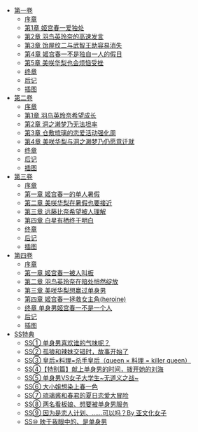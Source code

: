 - [第一卷](/别太爱我，孤狼不想开后宫。(我说你们也太喜欢我这个单身男了吧)-作者：凪木エコ/第一卷)
  - [序章](/别太爱我，孤狼不想开后宫。(我说你们也太喜欢我这个单身男了吧)-作者：凪木エコ/第一卷/序章.md)
  - [第1章 姬宫春一爱独处](/别太爱我，孤狼不想开后宫。(我说你们也太喜欢我这个单身男了吧)-作者：凪木エコ/第一卷/第1章%20姬宫春一爱独处.md)
  - [第2章 羽鸟英玲奈的高速发言](/别太爱我，孤狼不想开后宫。(我说你们也太喜欢我这个单身男了吧)-作者：凪木エコ/第一卷/第2章%20羽鸟英玲奈的高速发言.md)
  - [第3章 饴屋纹二与武智王助容易消失](/别太爱我，孤狼不想开后宫。(我说你们也太喜欢我这个单身男了吧)-作者：凪木エコ/第一卷/第3章%20饴屋纹二与武智王助容易消失.md)
  - [第4章 姬宫春一不是独自一人的假日](/别太爱我，孤狼不想开后宫。(我说你们也太喜欢我这个单身男了吧)-作者：凪木エコ/第一卷/第4章%20姬宫春一不是独自一人的假日.md)
  - [第5章 美咲华梨也会烦恼受挫](/别太爱我，孤狼不想开后宫。(我说你们也太喜欢我这个单身男了吧)-作者：凪木エコ/第一卷/第5章%20美咲华梨也会烦恼受挫.md)
  - [终章](/别太爱我，孤狼不想开后宫。(我说你们也太喜欢我这个单身男了吧)-作者：凪木エコ/第一卷/终章.md)
  - [后记](/别太爱我，孤狼不想开后宫。(我说你们也太喜欢我这个单身男了吧)-作者：凪木エコ/第一卷/后记.md)
  - [插图](/别太爱我，孤狼不想开后宫。(我说你们也太喜欢我这个单身男了吧)-作者：凪木エコ/第一卷/插图.md)
- [第二卷](/别太爱我，孤狼不想开后宫。(我说你们也太喜欢我这个单身男了吧)-作者：凪木エコ/第二卷)
  - [序章](/别太爱我，孤狼不想开后宫。(我说你们也太喜欢我这个单身男了吧)-作者：凪木エコ/第二卷/序章.md)
  - [第1章 羽鸟英玲奈希望成长](/别太爱我，孤狼不想开后宫。(我说你们也太喜欢我这个单身男了吧)-作者：凪木エコ/第二卷/第1章%20羽鸟英玲奈希望成长.md)
  - [第2章 洞之濑梦乃无法坦率](/别太爱我，孤狼不想开后宫。(我说你们也太喜欢我这个单身男了吧)-作者：凪木エコ/第二卷/第2章%20洞之濑梦乃无法坦率.md)
  - [第3章 仓敷琉璃的恋爱活动强化周](/别太爱我，孤狼不想开后宫。(我说你们也太喜欢我这个单身男了吧)-作者：凪木エコ/第二卷/第3章%20仓敷琉璃的恋爱活动强化周.md)
  - [第4章 美咲华梨与洞之濑梦乃仍愿意迁就](/别太爱我，孤狼不想开后宫。(我说你们也太喜欢我这个单身男了吧)-作者：凪木エコ/第二卷/第4章%20美咲华梨与洞之濑梦乃仍愿意迁就.md)
  - [终章](/别太爱我，孤狼不想开后宫。(我说你们也太喜欢我这个单身男了吧)-作者：凪木エコ/第二卷/终章.md)
  - [后记](/别太爱我，孤狼不想开后宫。(我说你们也太喜欢我这个单身男了吧)-作者：凪木エコ/第二卷/后记.md)
  - [插图](/别太爱我，孤狼不想开后宫。(我说你们也太喜欢我这个单身男了吧)-作者：凪木エコ/第二卷/插图.md)
- [第三卷](/别太爱我，孤狼不想开后宫。(我说你们也太喜欢我这个单身男了吧)-作者：凪木エコ/第三卷)
  - [序章](/别太爱我，孤狼不想开后宫。(我说你们也太喜欢我这个单身男了吧)-作者：凪木エコ/第三卷/序章.md)
  - [第一章 姬宫春一的单人暑假](/别太爱我，孤狼不想开后宫。(我说你们也太喜欢我这个单身男了吧)-作者：凪木エコ/第三卷/第一章%20姬宫春一的单人暑假.md)
  - [第二章 美咲华梨在暑假也要接近](/别太爱我，孤狼不想开后宫。(我说你们也太喜欢我这个单身男了吧)-作者：凪木エコ/第三卷/第二章%20美咲华梨在暑假也要接近.md)
  - [第三章 远藤比奈希望被人理解](/别太爱我，孤狼不想开后宫。(我说你们也太喜欢我这个单身男了吧)-作者：凪木エコ/第三卷/第三章%20远藤比奈希望被人理解.md)
  - [第四章 白星有栖终于明白](/别太爱我，孤狼不想开后宫。(我说你们也太喜欢我这个单身男了吧)-作者：凪木エコ/第三卷/第四章%20白星有栖终于明白.md)
  - [终章](/别太爱我，孤狼不想开后宫。(我说你们也太喜欢我这个单身男了吧)-作者：凪木エコ/第三卷/终章.md)
  - [后记](/别太爱我，孤狼不想开后宫。(我说你们也太喜欢我这个单身男了吧)-作者：凪木エコ/第三卷/后记.md)
  - [插图](/别太爱我，孤狼不想开后宫。(我说你们也太喜欢我这个单身男了吧)-作者：凪木エコ/第三卷/插图.md)
- [第四卷](/别太爱我，孤狼不想开后宫。(我说你们也太喜欢我这个单身男了吧)-作者：凪木エコ/第四卷)
  - [序章](/别太爱我，孤狼不想开后宫。(我说你们也太喜欢我这个单身男了吧)-作者：凪木エコ/第四卷/序章.md)
  - [第一章 姬宫春一被人叫板](/别太爱我，孤狼不想开后宫。(我说你们也太喜欢我这个单身男了吧)-作者：凪木エコ/第四卷/第一章%20姬宫春一被人叫板.md)
  - [第二章 羽鸟英玲奈在暗处悄然绽放](/别太爱我，孤狼不想开后宫。(我说你们也太喜欢我这个单身男了吧)-作者：凪木エコ/第四卷/第二章%20羽鸟英玲奈在暗处悄然绽放.md)
  - [第三章 美咲华梨想赢过单身男](/别太爱我，孤狼不想开后宫。(我说你们也太喜欢我这个单身男了吧)-作者：凪木エコ/第四卷/第三章%20美咲华梨想赢过单身男.md)
  - [第四章 姬宫春一拯救女主角(heroine)](/别太爱我，孤狼不想开后宫。(我说你们也太喜欢我这个单身男了吧)-作者：凪木エコ/第四卷/第四章%20姬宫春一拯救女主角(heroine).md)
  - [终章 单身男姬宫春一不是一个人](/别太爱我，孤狼不想开后宫。(我说你们也太喜欢我这个单身男了吧)-作者：凪木エコ/第四卷/终章%20单身男姬宫春一不是一个人.md)
  - [后记](/别太爱我，孤狼不想开后宫。(我说你们也太喜欢我这个单身男了吧)-作者：凪木エコ/第四卷/后记.md)
  - [插图](/别太爱我，孤狼不想开后宫。(我说你们也太喜欢我这个单身男了吧)-作者：凪木エコ/第四卷/插图.md)
- [SS特典](/别太爱我，孤狼不想开后宫。(我说你们也太喜欢我这个单身男了吧)-作者：凪木エコ/SS特典)
  - [SS① 单身男喜欢谁的气味呢？](/别太爱我，孤狼不想开后宫。(我说你们也太喜欢我这个单身男了吧)-作者：凪木エコ/SS特典/SS①%20单身男喜欢谁的气味呢？.md)
  - [SS② 孤狼和辣妹交错时，故事开始了](/别太爱我，孤狼不想开后宫。(我说你们也太喜欢我这个单身男了吧)-作者：凪木エコ/SS特典/SS②%20孤狼和辣妹交错时，故事开始了.md)
  - [SS③ 皇后×料理=杀手皇后（queen × 料理 = killer queen）](/别太爱我，孤狼不想开后宫。(我说你们也太喜欢我这个单身男了吧)-作者：凪木エコ/SS特典/SS③%20皇后×料理=杀手皇后（queen%20×%20料理%20=%20killer%20queen）.md)
  - [SS④【特别篇】献上单身男的时间，拨开她的刘海](/别太爱我，孤狼不想开后宫。(我说你们也太喜欢我这个单身男了吧)-作者：凪木エコ/SS特典/SS④【特别篇】献上单身男的时间，拨开她的刘海.md)
  - [SS⑤ 单身男VS女子大学生~无道义之战~](/别太爱我，孤狼不想开后宫。(我说你们也太喜欢我这个单身男了吧)-作者：凪木エコ/SS特典/SS⑤%20单身男VS女子大学生~无道义之战~.md)
  - [SS⑥ 大小姐想染上春一色](/别太爱我，孤狼不想开后宫。(我说你们也太喜欢我这个单身男了吧)-作者：凪木エコ/SS特典/SS⑥%20大小姐想染上春一色.md)
  - [SS⑦ 琉璃酱和春君的夏日恋爱大冒险](/别太爱我，孤狼不想开后宫。(我说你们也太喜欢我这个单身男了吧)-作者：凪木エコ/SS特典/SS⑦%20琉璃酱和春君的夏日恋爱大冒险.md)
  - [SS⑧ 两名看板娘、想要被单身男服务](/别太爱我，孤狼不想开后宫。(我说你们也太喜欢我这个单身男了吧)-作者：凪木エコ/SS特典/SS⑧%20两名看板娘、想要被单身男服务.md)
  - [SS⑨ 因为是恋人计划、……可以吗？By 亚文化女子](/别太爱我，孤狼不想开后宫。(我说你们也太喜欢我这个单身男了吧)-作者：凪木エコ/SS特典/SS⑨%20因为是恋人计划、……可以吗？By%20亚文化女子.md)
  - [SS⑩ 映于我眼中的、是单身男](/别太爱我，孤狼不想开后宫。(我说你们也太喜欢我这个单身男了吧)-作者：凪木エコ/SS特典/SS⑩%20映于我眼中的、是单身男.md)
